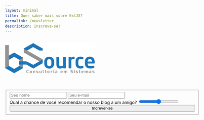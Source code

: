 ```yaml
---
layout: minimal
title: Quer saber mais sobre ExtJS? 
permalink: /newsletter
description: Inscreva-se!
---
```


<br>
<section class="formularioBS" itemprop="formularioBS;">
    <div class="center">
        <img src="/assets/img/logo-bsource.png" alt="BSourceimg" style="margin:0 auto; margin-top: 0px;"><br>
    </div>
    <br>
    <br>
    <br>

    
</form>
<form action="https://formspree.io/media@bsource.com.br" method="POST" target="_blank" class="formularioBS" style="width: 100%; max-width: 600px;margin-left: 0px; margin: auto;"> 
    <fieldset><input type="hidden" name="_subject" value="Novo contato!"> <input type="hidden" name="_next" value="https://blog.bsource.com.br/thanks"> <input type="hidden" name="_language" value="pt"> <input type="text" name="nome" placeholder="Seu nome" class="" data-vv-id="_jgffphqqw" aria-required="true" aria-invalid="false"> <!----> <input type="text" name="email" placeholder="Seu e-mail" class="" data-vv-id="_owa60l0p5" aria-required="true" aria-invalid="false"> <!---->  
    <div class="form-group">
     <label for="range" style=" color: black;">Qual a chance de você recomendar o nosso blog a um amigo?</label>
        <input type="range" id="range" name="range" min="0" max="10">
        <br>
    </div><!---->   <button type="submit" class="btn btn-default" style="width: 600px;">Increver-se</button>
     <!---     
<form action="https://formspree.io/media@bsource.com.br" method="POST" target="_blank" class="formularioBS" style="width: 100%; max-width: 600px;margin-left: 0px; margin: auto;"> 
    <div class="form-group">
        <label for="nome">Nome:</label>
        <input type="text" name="nome" id="nome" class="form-control">
    </div>
    <div class="form-group">
        <label for="_replyto">Email:</label>
        <input type="email" id="_replyto" name="_replyto" class="form-control">
    </div>
    <div class="form-group">
     <label for="range" style=" color: black;">Qual a chance de você recomendar o nosso blog a um amigo?</label>
        <input type="range" id="range" name="range" min="0" max="10">
        <br>
    </div>
        <button type="submit" class="btn btn-default" style="
    width: 600px;
">Increver-se</button>--->